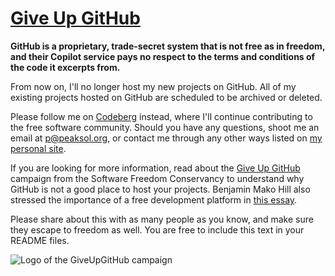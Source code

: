 # [Give Up GitHub](https://GiveUpGitHub.org)
**GitHub is a
proprietary, trade-secret system that is not free as in freedom, and their Copilot service pays no respect to the terms and conditions of the code it excerpts from.**

From now on, I'll no longer host my new projects on GitHub. All of my existing projects hosted on GitHub are scheduled to be archived or deleted.

Please follow me on [Codeberg](https://codeberg.org/Peaksol) instead, where I'll continue contributing to the free software community. Should you have any questions, shoot me an email at <p@peaksol.org>, or contact me through any other ways listed on [my personal site](https://www.peaksol.org/).

If you are looking for more information, read about the [Give Up GitHub](https://GiveUpGitHub.org) campaign from the Software Freedom Conservancy to understand why GitHub is not a good place to host your projects. Benjamin Mako Hill also stressed the importance of a free development platform in [this essay](https://mako.cc/writing/hill-free_tools.html).

Please share about this with as many people as you know, and make sure they escape to freedom as well. You are free to include this text in your README files.

![Logo of the GiveUpGitHub campaign](https://sfconservancy.org/img/GiveUpGitHub.png)
